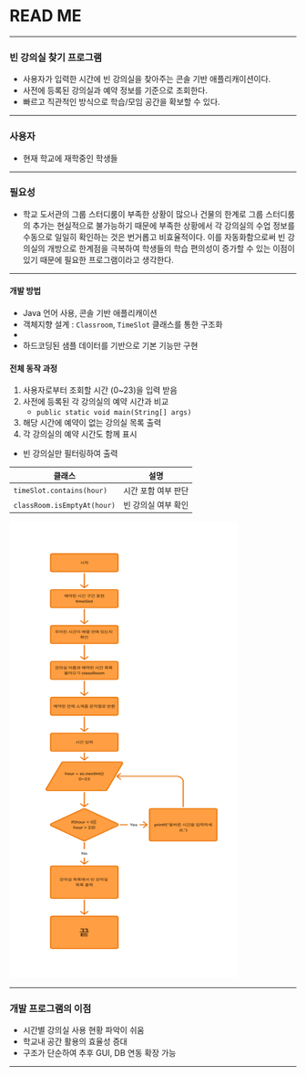 # READ ME 
-----------------
### 빈 강의실 찾기 프로그램 

- 사용자가 입력한 시간에 빈 강의실을 찾아주는 콘솔 기반 애플리캐이션이다.
- 사전에 등록된 강의실과 예약 정보를 기준으로 조회한다.
- 빠르고 직관적인 방식으로 학습/모임 공간을 확보할 수 있다.
--- 
### 사용자 

- 현재 학교에 재학중인 학생들 
---
### 필요성

- 학교 도서관의 그룹 스터디룸이 부족한 상황이 많으나 건물의 한계로 그룹 스터디룸의 추가는 현실적으로 불가능하기 때문에 부족한 상황에서 각 강의실의 수업 정보를 수동으로 일일히 확인하는 것은 번거롭고 비효율적이다. 이를 자동화함으로써 빈 강의실의 개방으로 한계점을 극복하여 학생들의 학습 편의성이 증가할 수 있는 이점이 있기 때문에 필요한 프로그램이라고 생각한다.
---
#### 개발 방법 

- Java 언어 사용, 콘솔 기반 애플리캐이션
- 객체지향 설계 :  `Classroom`, `TimeSlot` 클래스를 통한 구조화
- 
- 하드코딩된 샘플 데이터를 기반으로 기본 기능만 구현

#### 전체 동작 과정
1.  사용자로부터 조회할 시간 (0~23)을 입력 받음
2.  사전에 등록된 각 강의실의 예약 시간과 비교
	-  `public static void main(String[] args)`  
3.  해당 시간에 예약이 없는 강의실 목록 출력
4.  각 강의실의 예약 시간도 함께 표시

-  빈 강의실만 필터링하여 출력

| 클래스                         | 설명          |
| --------------------------- | ----------- |
| `timeSlot.contains(hour)`   | 시간 포함 여부 판단 |
| `classRoom.isEmptyAt(hour)` | 빈 강의실 여부 확인 |

<img src="https://github.com/hyckju/Java_programing/blob/main/image/Untitled1.png" width="400" height="800"/>


--- 

### 개발 프로그램의 이점

-  시간별 강의실 사용 현황 파악이 쉬움
-  학교내 공간 활용의 효율성 증대
-  구조가 단순하여 추후 GUI, DB 연동 확장 가능

---
